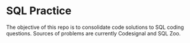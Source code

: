 # SQL Practice

The objective of this repo is to consolidate code solutions to SQL coding questions. Sources of problems are currently Codesignal and SQL Zoo.
